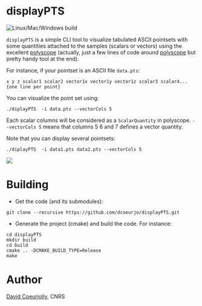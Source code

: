 # displayPTS
![Linux/Mac/Windows build](https://github.com/dcoeurjo/displayPTS/workflows/Linux/Mac/Windows%20build/badge.svg)

`displayPTS` is a simple CLI tool to visualize tabulated ASCII
pointsets with some quantities attached to the samples (scalars or
vectors) using the excellent [polyscope](https://polyscope.run) (actually, just a few
lines of code around [polyscope](https://polyscope.run) but pretty
handy tool at the end).

For instance, if your pointset is an ASCII file `data.pts`:
```
x y z scalar1 scalar2 vector1x vector1y vector1z scalar3 scalar4...
{one line per point}
```

You can visualize the point set using:

```
./diplayPTS  -i data.pts --vectorCols 5
```
Each scalar columns will be considered as a `ScalarQuantity` in
polyscope. `--vectorCols 5` means that columns 5 6 and 7 defines a vector quantity.

Note that  you can display several pointsets:
```
./diplayPTS  -i data1.pts data2.pts --vectorCols 5
```

![](screenshot.png)


# Building

* Get the code (and its submodules):
```
git clone --recursive https://github.com/dcoeurjo/displayPTS.git
```

* Generate the project (cmake) and build the code. For instance:
```
cd displayPTS
mkdir build
cd build
cmake .. -DCMAKE_BUILD_TYPE=Release
make
```

# Author

[David Coeurjolly](https://perso.liris.cnrs.fr/david.coeurjolly), CNRS
